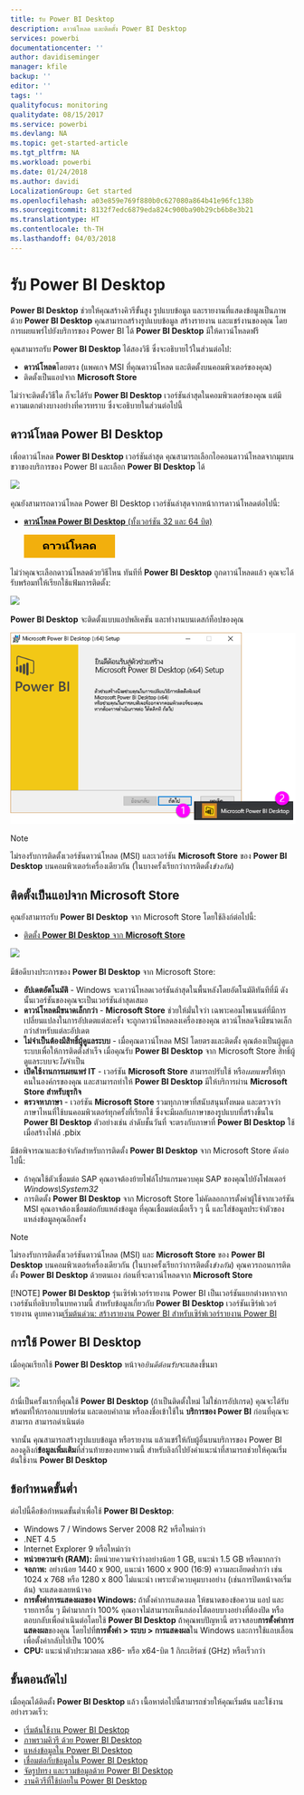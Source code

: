 ```yaml
---
title: รับ Power BI Desktop
description: ดาวน์โหลด และติดตั้ง Power BI Desktop
services: powerbi
documentationcenter: ''
author: davidiseminger
manager: kfile
backup: ''
editor: ''
tags: ''
qualityfocus: monitoring
qualitydate: 08/15/2017
ms.service: powerbi
ms.devlang: NA
ms.topic: get-started-article
ms.tgt_pltfrm: NA
ms.workload: powerbi
ms.date: 01/24/2018
ms.author: davidi
LocalizationGroup: Get started
ms.openlocfilehash: a03e859e769f880b0c627080a864b41e96fc138b
ms.sourcegitcommit: 8132f7edc6879eda824c900ba90b29cb6b8e3b21
ms.translationtype: HT
ms.contentlocale: th-TH
ms.lasthandoff: 04/03/2018
---
```

# <a name="get-power-bi-desktop"></a>รับ Power BI Desktop
**Power BI Desktop** ช่วยให้คุณสร้างคิวรีขั้นสูง รูปแบบข้อมูล และรายงานที่แสดงข้อมูลเป็นภาพ ด้วย **Power BI Desktop** คุณสามารถสร้างรูปแบบข้อมูล สร้างรายงาน และแชร์งานของคุณ โดยการเผยแพร่ไปยังบริการของ Power BI ได้  **Power BI Desktop** มีให้ดาวน์โหลดฟรี

คุณสามารถรับ **Power BI Desktop** ได้สองวิธี ซึ่งจะอธิบายไว้ในส่วนต่อไป:

* **ดาวน์โหลด**โดยตรง (แพคเกจ MSI ที่คุณดาวน์โหลด และติดตั้งบนคอมพิวเตอร์ของคุณ)
* ติดตั้งเป็นแอปจาก **Microsoft Store**

ไม่ว่าจะติดตั้งวิธีใด ก็จะได้รับ **Power BI Desktop** เวอร์ชันล่าสุดในคอมพิวเตอร์ของคุณ แต่มีความแตกต่างบางอย่างที่ควรทราบ ซึ่งจะอธิบายในส่วนต่อไปนี้

## <a name="download-power-bi-desktop"></a>ดาวน์โหลด Power BI Desktop
เพื่อดาวน์โหลด **Power BI Desktop** เวอร์ชันล่าสุด คุณสามารถเลือกไอคอนดาวน์โหลดจากมุมบนขวาของบริการของ Power BI และเลือก **Power BI Desktop** ได้

![](media/desktop-get-the-desktop/getpbid_downloads.png)

คุณยังสามารถดาวน์โหลด Power BI Desktop เวอร์ชันล่าสุดจากหน้าการดาวน์โหลดต่อไปนี้:

* [**ดาวน์โหลด Power BI Desktop** (ทั้งเวอร์ชัน 32 และ 64 บิต)](https://powerbi.microsoft.com/desktop)
  
  [![](media/service-admin-power-bi-security/PBI_Security_01.png)](https://powerbi.microsoft.com/desktop)

ไม่ว่าคุณจะเลือกดาวน์โหลดด้วยวิธีไหน ทันทีที่ **Power BI Desktop** ถูกดาวน์โหลดแล้ว คุณจะได้รับพร้อมท์ให้เรียกใช้แฟ้มการติดตั้ง:

![](media/desktop-get-the-desktop/getpbid_3.png)

**Power BI Desktop** จะติดตั้งแบบแอปพลิเคชัน และทำงานบนเดสก์ท็อปของคุณ

![](media/desktop-get-the-desktop/designer_gsg_install.png)

> [!NOTE]
> ไม่รองรับการติดตั้งเวอร์ชันดาวน์โหลด (MSI) และเวอร์ชัน **Microsoft Store** ของ **Power BI Desktop** บนคอมพิวเตอร์เครื่องเดียวกัน (ในบางครั้งเรียกว่าการติดตั้ง*ข้างกัน*)
> 
> 

## <a name="install-as-an-app-from-the-microsoft-store"></a>ติดตั้งเป็นแอปจาก Microsoft Store
คุณยังสามารถรับ **Power BI Desktop** จาก Microsoft Store โดยใช้ลิงก์ต่อไปนี้:

* [ติดตั้ง **Power BI Desktop** จาก **Microsoft Store**](http://aka.ms/pbidesktopstore)

![](media/desktop-get-the-desktop/getpbid_04.png)

มีข้อดีบางประการของ **Power BI Desktop** จาก Microsoft Store:

* **อัปเดตอัตโนมัติ** - Windows จะดาวน์โหลดเวอร์ชันล่าสุดในพื้นหลังโดยอัตโนมัติทันทีที่มี ดังนั้นเวอร์ชันของคุณจะเป็นเวอร์ชันล่าสุดเสมอ
* **ดาวน์โหลดมีขนาดเล็กกว่า** - **Microsoft Store** ช่วยให้มั่นใจว่า เฉพาะคอมโพเนนต์ที่มีการเปลี่ยนแปลงในการอัปเดตแต่ละครั้ง จะถูกดาวน์โหลดลงเครื่องของคุณ ดาวน์โหลดจึงมีขนาดเล็กกว่าสำหรับแต่ละอัปเดต
* **ไม่จำเป็นต้องมีสิทธิ์ผู้ดูแลระบบ** - เมื่อคุณดาวน์โหลด MSI โดยตรงและติดตั้ง คุณต้องเป็นผู้ดูแลระบบเพื่อให้การติดตั้งสำเร็จ เมื่อคุณรับ **Power BI Desktop** จาก Microsoft Store สิทธิ์ผู้ดูแลระบบจะ*ไม่*จำเป็น
* **เปิดใช้งานการเผยแพร่ IT** - เวอร์ชัน **Microsoft Store** สามารถปรับใช้ หรือ*เผยแพร่*ให้ทุกคนในองค์กรของคุณ และสามารถทำให้ **Power BI Desktop** มีให้บริการผ่าน **Microsoft Store สำหรับธุรกิจ**
* **ตรวจหาภาษา** - เวอร์ชัน **Microsoft Store** รวมทุกภาษาที่สนับสนุนทั้งหมด และตรวจว่าภาษาไหนที่ใช้บนคอมพิวเตอร์ทุกครั้งที่เรียกใช้ ซึ่งจะมีผลกับภาษาของรูปแบบที่สร้างขึ้นใน **Power BI Desktop** ตัวอย่างเช่น ลำดับชั้นวันที่ จะตรงกับภาษาที่ **Power BI Desktop** ใช้เมื่อสร้างไฟล์ .pbix

มีข้อพิจารณาและข้อจำกัดสำหรับการติดตั้ง **Power BI Desktop** จาก Microsoft Store ดังต่อไปนี้:

* ถ้าคุณใช้ตัวเชื่อมต่อ SAP คุณอาจต้องย้ายไฟล์โปรแกรมควบคุม SAP ของคุณไปยังโฟลเดอร์ *Windows\System32*
* การติดตั้ง **Power BI Desktop** จาก Microsoft Store ไม่คัดลอกการตั้งค่าผู้ใช้จากเวอร์ชัน MSI คุณอาจต้องเชื่อมต่อกับแหล่งข้อมูล ที่คุณเชื่อมต่อเมื่อเร็ว ๆ นี้ และใส่ข้อมูลประจำตัวของแหล่งข้อมูลคุณอีกครั้ง 

> [!NOTE]
> ไม่รองรับการติดตั้งเวอร์ชันดาวน์โหลด (MSI) และ **Microsoft Store** ของ **Power BI Desktop** บนคอมพิวเตอร์เครื่องเดียวกัน (ในบางครั้งเรียกว่าการติดตั้ง*ข้างกัน*) คุณควรถอนการติดตั้ง **Power BI Desktop** ด้วยตนเอง ก่อนที่จะดาวน์โหลดจาก **Microsoft Store**
> 
> [!NOTE]
> **Power BI Desktop** รุ่นเซิร์ฟเวอร์รายงาน Power BI เป็นเวอร์ชันแยกต่างหากจากเวอร์ชันที่อธิบายในบทความนี้ สำหรับข้อมูลเกี่ยวกับ **Power BI Desktop** เวอร์ชันเซิร์ฟเวอร์รายงาน ดูบทความ[เริ่มต้นด่วน: สร้างรายงาน Power BI สำหรับเซิร์ฟเวอร์รายงาน Power BI](report-server/quickstart-create-powerbi-report.md)
> 
> 

## <a name="using-power-bi-desktop"></a>การใช้ Power BI Desktop
เมื่อคุณเรียกใช้ **Power BI Desktop** หน้าจอ*ยินดีต้อนรับ*จะแสดงขึ้นมา

![](media/desktop-get-the-desktop/getpbid_05.png)

ถ้านี่เป็นครั้งแรกที่คุณใช้ **Power BI Desktop** (ถ้าเป็นติดตั้งใหม่ ไม่ใช่การอัปเกรด) คุณจะได้รับพร้อมท์ให้กรอกแบบฟอร์ม และตอบคำถาม หรือลงชื่อเข้าใช้ใน **บริการของ Power BI** ก่อนที่คุณจะสามารถ สามารถดำเนินต่อ

จากนั้น คุณสามารถสร้างรูปแบบข้อมูล หรือรายงาน แล้วแชร์ให้กับผู้อื่นบนบริการของ Power BI ลองดูลิงก์**ข้อมูลเพิ่มเติม**ที่ส่วนท้ายของบทความนี้ สำหรับลิงก์ไปยังคำแนะนำที่สามารถช่วยให้คุณเริ่มต้นใช้งาน **Power BI Desktop**

## <a name="minimum-requirements"></a>ข้อกำหนดขั้นต่ำ
ต่อไปนี้คือข้อกำหนดขั้นต่ำเพื่อใช้ **Power BI Desktop**:

* Windows 7 / Windows Server 2008 R2 หรือใหม่กว่า
* .NET 4.5
* Internet Explorer 9 หรือใหม่กว่า
* **หน่วยความจำ (RAM):** มีหน่วยความจำว่างอย่างน้อย 1 GB, แนะนำ 1.5 GB หรือมากกว่า
* **จอภาพ:** อย่างน้อย 1440 x 900, แนะนำ 1600 x 900 (16:9) ความละเอียดต่ำกว่า เช่น 1024 x 768 หรือ 1280 x 800 ไม่แนะนำ เพราะตัวควบคุมบางอย่าง (เช่นการปิดหน้าจอเริ่มต้น) จะแสดงเลยหน้าจอ
* **การตั้งค่าการแสดงผลของ Windows:** ถ้าตั้งค่าการแสดงผล ให้ขนาดของข้อความ แอป และรายการอื่น ๆ มีค่ามากกว่า 100% คุณอาจไม่สามารถเห็นกล่องโต้ตอบบางอย่างที่ต้องปิด หรือตอบกลับเพื่อดำเนินต่อโดยใช้ **Power BI Desktop** ถ้าคุณพบปัญหานี้ ตรวจสอบ**การตั้งค่าการแสดงผล**ของคุณ โดยไปที่**การตั้งค่า > ระบบ > การแสดงผล**ใน Windows และการใช้แถบเลื่อนเพื่อตั้งค่ากลับไปเป็น 100%
* **CPU:** แนะนำตัวประมวลผล x86- หรือ x64-บิต 1 กิกะเฮิร์ตซ์ (GHz) หรือเร็วกว่า

## <a name="next-steps"></a>ขั้นตอนถัดไป
เมื่อคุณได้ติดตั้ง **Power BI Desktop** แล้ว เนื้อหาต่อไปนี้สามารถช่วยให้คุณเริ่มต้น และใช้งานอย่างรวดเร็ว:

* [เริ่มต้นใช้งาน Power BI Desktop](desktop-getting-started.md)
* [ภาพรวมคิวรี ด้วย Power BI Desktop](desktop-query-overview.md)
* [แหล่งข้อมูลใน Power BI Desktop](desktop-data-sources.md)
* [เชื่อมต่อกับข้อมูลใน Power BI Desktop](desktop-connect-to-data.md)
* [จัดรูปทรง และรวมข้อมูลด้วย Power BI Desktop](desktop-shape-and-combine-data.md)
* [งานคิวรีที่ใช้บ่อยใน Power BI Desktop](desktop-common-query-tasks.md)   


